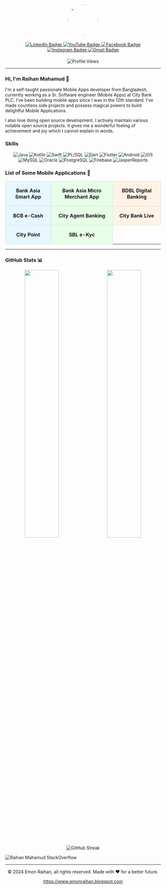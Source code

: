 <div id="header" align="center">
  <img src="https://1.bp.blogspot.com/-lBVZsV0Q68w/XZ9r_8pasEI/AAAAAAAAe-A/Y12PrSDspn85qT_QlLIIfdOLY9EfmlPUQCLcBGAsYHQ/s1600/DSC_0563.JPG" width="100" style="border-radius: 50%;" />

  <div id="badges" style="margin: 20px;">
    <a href="https://www.linkedin.com/in/emonraihanm/">
      <img src="https://img.shields.io/badge/LinkedIn-blue?style=for-the-badge&logo=linkedin&logoColor=white" alt="LinkedIn Badge"/>
    </a>
    <a href="https://youtube.com/EmonRaihanIT">
      <img src="https://img.shields.io/badge/YouTube-red?style=for-the-badge&logo=youtube&logoColor=white" alt="YouTube Badge"/>
    </a>
    <a href="https://facebook.com/emon.raihan">
      <img src="https://img.shields.io/badge/Facebook-blue?style=for-the-badge&logo=facebook&logoColor=white" alt="Facebook Badge"/>
    </a>
    <a href="https://www.instagram.com/emon.raihan">
      <img src="https://img.shields.io/badge/Instagram-purple?style=for-the-badge&logo=instagram&logoColor=white" alt="Instagram Badge"/>
    </a>
    <a href="https://mail.google.com/mail/?view=cm&fs=1&tf=1&to=emonrait@gmail.com" target="_blank">
      <img src="https://img.shields.io/badge/Gmail-red?style=for-the-badge&logo=gmail&logoColor=white" alt="Gmail Badge"/>
    </a>
  </div>
  <img src="https://komarev.com/ghpvc/?username=emonrait&style=flat-square&color=blue" alt="Profile Views"/>
</div>

---

### Hi, I'm Raihan Mahamud 👋

I'm a self-taught passionate Mobile Apps developer from Bangladesh, currently working as a Sr. Software engineer (Mobile Apps) at City Bank PLC. I've been building mobile apps since I was in the 12th standard. I've made countless side projects and possess magical powers to build delightful Mobile Applications.

I also love doing open source development. I actively maintain various notable open source projects. It gives me a wonderful feeling of achievement and joy which I cannot explain in words.

### Skills

<div align="center">
  <img src="https://img.shields.io/badge/Java-007396?style=for-the-badge&logo=java&logoColor=white" alt="Java"/>
  <img src="https://img.shields.io/badge/Kotlin-0095D5?style=for-the-badge&logo=kotlin&logoColor=white" alt="Kotlin"/>
  <img src="https://img.shields.io/badge/Swift-FA7343?style=for-the-badge&logo=swift&logoColor=white" alt="Swift"/>
  <img src="https://img.shields.io/badge/PLSQL-FF5733?style=for-the-badge&logo=oracle&logoColor=white" alt="PL/SQL"/>
  <img src="https://img.shields.io/badge/Dart-0175C2?style=for-the-badge&logo=dart&logoColor=white" alt="Dart"/>
  <img src="https://img.shields.io/badge/Flutter-02569B?style=for-the-badge&logo=flutter&logoColor=white" alt="Flutter"/>
  <img src="https://img.shields.io/badge/Android-3DDC84?style=for-the-badge&logo=android&logoColor=white" alt="Android"/>
  <img src="https://img.shields.io/badge/iOS-000000?style=for-the-badge&logo=apple&logoColor=white" alt="iOS"/>
  <img src="https://img.shields.io/badge/MySQL-4479A1?style=for-the-badge&logo=mysql&logoColor=white" alt="MySQL"/>
  <img src="https://img.shields.io/badge/Oracle-F80000?style=for-the-badge&logo=oracle&logoColor=white" alt="Oracle"/>
  <img src="https://img.shields.io/badge/PostgreSQL-336791?style=for-the-badge&logo=postgresql&logoColor=white" alt="PostgreSQL"/>
  <img src="https://img.shields.io/badge/Firebase-FFCA28?style=for-the-badge&logo=firebase&logoColor=white" alt="Firebase"/>
  <img src="https://img.shields.io/badge/JasperReports-007396?style=for-the-badge&logo=jasperreports&logoColor=white" alt="JasperReports"/>
</div>

### List of Some Mobile Applications 📱

<table style="width: 100%; border-collapse: collapse; text-align: center;">
    <tr>
        <td style="padding: 20px; border: 1px solid #ddd; background-color: #e6f7ff; transition: background-color 0.3s;">
            <strong>Bank Asia Smart App</strong>
        </td>
        <td style="padding: 20px; border: 1px solid #ddd; background-color: #e6ffe6; transition: background-color 0.3s;">
            <strong>Bank Asia Micro Merchant App</strong>
        </td>
        <td style="padding: 20px; border: 1px solid #ddd; background-color: #fff3e6; transition: background-color 0.3s;">
            <strong>BDBL Digital Banking</strong>
        </td>
    </tr>
    <tr>
        <td style="padding: 20px; border: 1px solid #ddd; background-color: #e6f7ff; transition: background-color 0.3s;">
            <strong>BCB e-Cash</strong>
        </td>
        <td style="padding: 20px; border: 1px solid #ddd; background-color: #e6ffe6; transition: background-color 0.3s;">
            <strong>City Agent Banking</strong>
        </td>
        <td style="padding: 20px; border: 1px solid #ddd; background-color: #fff3e6; transition: background-color 0.3s;">
            <strong>City Bank Live</strong>
        </td>
    </tr>
    <tr>
        <td style="padding: 20px; border: 1px solid #ddd; background-color: #e6f7ff; transition: background-color 0.3s;">
            <strong>City Point</strong>
        </td>
        <td style="padding: 20px; border: 1px solid #ddd; background-color: #e6ffe6; transition: background-color 0.3s;">
            <strong>SBL e-Kyc</strong>
        </td>
    </tr>
</table>

---

### GitHub Stats 📊

<div align="center">
  <img align="left" width="47%" src="https://github-readme-stats.vercel.app/api?username=emonrait&show_icons=true&theme=radical&hide_border=true" />
  <img align="right" width="47%" src="https://github-readme-stats.vercel.app/api/top-langs/?username=emonrait&layout=compact&theme=radical&hide_border=true" />
</div>

<div align="center" style="clear: both; padding-top: 20px;">
  <img src="https://github-readme-streak-stats.herokuapp.com?user=emonrait&theme=vue-dark&hide_border=true&date_format=M%20j%5B%2C%20Y%5D" alt="GitHub Streak"/>
</div>

![Raihan Mahamud StackOverflow](https://github-readme-stackoverflow.vercel.app/?userID=12927452)

---

<p align="center"> © 2024 Emon Raihan, all rights reserved. Made with ❤️ for a better future. </p>
<p align="center">
  <a href="https://www.emonraihan.blogspot.com" target="_blank">https://www.emonraihan.blogspot.com</a>
</p>
